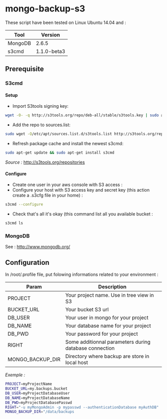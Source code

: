 # mongo-backup-s3

These script have been tested on Linux Ubuntu 14.04 and : 

| Tool          | Version       |
|---------------|---------------|
| MongoDB       | 2.6.5         |
| s3cmd         | 1.1.0-beta3   |

## Prerequisite
### S3cmd
#### Setup
* Import S3tools signing key: 
```bash
wget -O- -q http://s3tools.org/repo/deb-all/stable/s3tools.key | sudo apt-key add -
```  
* Add the repo to sources.list: 
```bash
sudo wget -O/etc/apt/sources.list.d/s3tools.list http://s3tools.org/repo/deb-all/stable/s3tools.list
```
* Refresh package cache and install the newest s3cmd: 
```bash
sudo apt-get update && sudo apt-get install s3cmd
```
*Source :* http://s3tools.org/repositories

#### Configure
* Create one user in your aws console with S3 access :
* Configure your host with S3 access key and secret key (this action create a .s3cfg file in your home) :
```bash
s3cmd --configure
```
* Check that's all it's okay (this command list all you available bucket : 
```bash
s3cmd ls
```

### MongoDB

See : http://www.mongodb.org/

## Configuration

In /root/.profile file, put folowing informations related to your environment :

| Param               | Description                                             |
|---------------------|---------------------------------------------------------|
| PROJECT             | Your project name. Use in tree view in S3               |
| BUCKET_URL          | Your bucket S3 url                                      |
| DB_USER             | Your user in mongo for your project                     |
| DB_NAME             | Your database name for your project                     |
| DB_PWD              | Your password  for your project                         |
| RIGHT               | Some additionnal parameters during database connection  |
| MONGO\_BACKUP\_DIR  | Directory where backup are store in local host          |

*Exemple :*
```bash
PROJECT=myProjectName
BUCKET_URL=my.backups.bucket
DB_USER=myProjectDatabaseUser
DB_NAME=myProjectDatabaseName
DB_PWD=myProjectDatabasePasswd
RIGHT="-u myMongoAdmin -p mypasswd --authenticationDatabase myAuthDB"
MONGO_BACKUP_DIR="/data/backups
```

